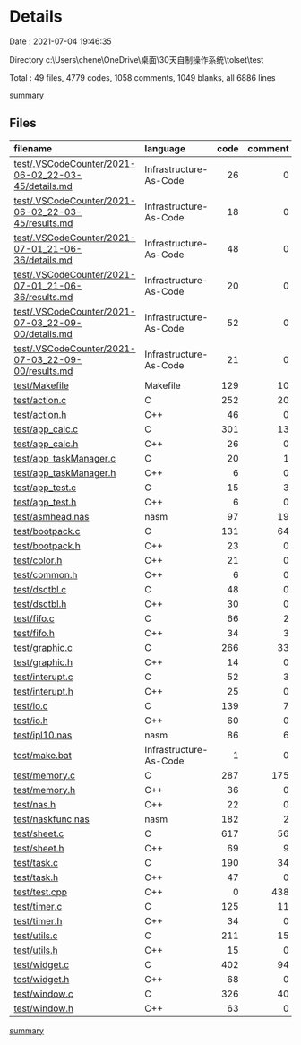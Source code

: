 # Details

Date : 2021-07-04 19:46:35

Directory c:\Users\chene\OneDrive\桌面\30天自制操作系统\tolset\test

Total : 49 files,  4779 codes, 1058 comments, 1049 blanks, all 6886 lines

[summary](results.md)

## Files
| filename | language | code | comment | blank | total |
| :--- | :--- | ---: | ---: | ---: | ---: |
| [test/.VSCodeCounter/2021-06-02_22-03-45/details.md](/test/.VSCodeCounter/2021-06-02_22-03-45/details.md) | Infrastructure-As-Code | 26 | 0 | 6 | 32 |
| [test/.VSCodeCounter/2021-06-02_22-03-45/results.md](/test/.VSCodeCounter/2021-06-02_22-03-45/results.md) | Infrastructure-As-Code | 18 | 0 | 7 | 25 |
| [test/.VSCodeCounter/2021-07-01_21-06-36/details.md](/test/.VSCodeCounter/2021-07-01_21-06-36/details.md) | Infrastructure-As-Code | 48 | 0 | 6 | 54 |
| [test/.VSCodeCounter/2021-07-01_21-06-36/results.md](/test/.VSCodeCounter/2021-07-01_21-06-36/results.md) | Infrastructure-As-Code | 20 | 0 | 7 | 27 |
| [test/.VSCodeCounter/2021-07-03_22-09-00/details.md](/test/.VSCodeCounter/2021-07-03_22-09-00/details.md) | Infrastructure-As-Code | 52 | 0 | 6 | 58 |
| [test/.VSCodeCounter/2021-07-03_22-09-00/results.md](/test/.VSCodeCounter/2021-07-03_22-09-00/results.md) | Infrastructure-As-Code | 21 | 0 | 7 | 28 |
| [test/Makefile](/test/Makefile) | Makefile | 129 | 10 | 48 | 187 |
| [test/action.c](/test/action.c) | C | 252 | 20 | 49 | 321 |
| [test/action.h](/test/action.h) | C++ | 46 | 0 | 9 | 55 |
| [test/app_calc.c](/test/app_calc.c) | C | 301 | 13 | 56 | 370 |
| [test/app_calc.h](/test/app_calc.h) | C++ | 26 | 0 | 4 | 30 |
| [test/app_taskManager.c](/test/app_taskManager.c) | C | 20 | 1 | 6 | 27 |
| [test/app_taskManager.h](/test/app_taskManager.h) | C++ | 6 | 0 | 3 | 9 |
| [test/app_test.c](/test/app_test.c) | C | 15 | 3 | 5 | 23 |
| [test/app_test.h](/test/app_test.h) | C++ | 6 | 0 | 1 | 7 |
| [test/asmhead.nas](/test/asmhead.nas) | nasm | 97 | 19 | 31 | 147 |
| [test/bootpack.c](/test/bootpack.c) | C | 131 | 64 | 32 | 227 |
| [test/bootpack.h](/test/bootpack.h) | C++ | 23 | 0 | 6 | 29 |
| [test/color.h](/test/color.h) | C++ | 21 | 0 | 3 | 24 |
| [test/common.h](/test/common.h) | C++ | 6 | 0 | 2 | 8 |
| [test/dsctbl.c](/test/dsctbl.c) | C | 48 | 0 | 9 | 57 |
| [test/dsctbl.h](/test/dsctbl.h) | C++ | 30 | 0 | 3 | 33 |
| [test/fifo.c](/test/fifo.c) | C | 66 | 2 | 13 | 81 |
| [test/fifo.h](/test/fifo.h) | C++ | 34 | 3 | 8 | 45 |
| [test/graphic.c](/test/graphic.c) | C | 266 | 33 | 22 | 321 |
| [test/graphic.h](/test/graphic.h) | C++ | 14 | 0 | 1 | 15 |
| [test/interupt.c](/test/interupt.c) | C | 52 | 3 | 8 | 63 |
| [test/interupt.h](/test/interupt.h) | C++ | 25 | 0 | 3 | 28 |
| [test/io.c](/test/io.c) | C | 139 | 7 | 22 | 168 |
| [test/io.h](/test/io.h) | C++ | 60 | 0 | 9 | 69 |
| [test/ipl10.nas](/test/ipl10.nas) | nasm | 86 | 6 | 14 | 106 |
| [test/make.bat](/test/make.bat) | Infrastructure-As-Code | 1 | 0 | 0 | 1 |
| [test/memory.c](/test/memory.c) | C | 287 | 175 | 93 | 555 |
| [test/memory.h](/test/memory.h) | C++ | 36 | 0 | 6 | 42 |
| [test/nas.h](/test/nas.h) | C++ | 22 | 0 | 3 | 25 |
| [test/naskfunc.nas](/test/naskfunc.nas) | nasm | 182 | 2 | 26 | 210 |
| [test/sheet.c](/test/sheet.c) | C | 617 | 56 | 112 | 785 |
| [test/sheet.h](/test/sheet.h) | C++ | 69 | 9 | 15 | 93 |
| [test/task.c](/test/task.c) | C | 190 | 34 | 33 | 257 |
| [test/task.h](/test/task.h) | C++ | 47 | 0 | 8 | 55 |
| [test/test.cpp](/test/test.cpp) | C++ | 0 | 438 | 90 | 528 |
| [test/timer.c](/test/timer.c) | C | 125 | 11 | 26 | 162 |
| [test/timer.h](/test/timer.h) | C++ | 34 | 0 | 3 | 37 |
| [test/utils.c](/test/utils.c) | C | 211 | 15 | 20 | 246 |
| [test/utils.h](/test/utils.h) | C++ | 15 | 0 | 1 | 16 |
| [test/widget.c](/test/widget.c) | C | 402 | 94 | 105 | 601 |
| [test/widget.h](/test/widget.h) | C++ | 68 | 0 | 14 | 82 |
| [test/window.c](/test/window.c) | C | 326 | 40 | 78 | 444 |
| [test/window.h](/test/window.h) | C++ | 63 | 0 | 10 | 73 |

[summary](results.md)